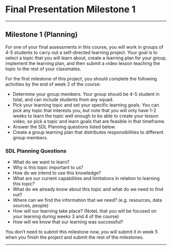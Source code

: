 # Final Presentation Milestone 1

---

## Milestone 1 (Planning)

For one of your final assessments in this course, you will work in groups of 4-5 students to carry out a self-directed learning project. Your goal is to select a topic that you will learn about, create a learning plan for your group, implement the learning plan, and then submit a video lesson teaching the topic to the rest of your classmates.

For the first milestone of this project, you should complete the following activities by the end of week 2 of the course:
- Determine your group members. Your group should be 4-5 student in total, and can include students from any squad. 
- Pick your learning topic and set your specific learning goals. You can pick any topic that interests you, but note that you will only have 1-2 weeks to learn the topic well enough to be able to create your lesson video, so pick a topic and learn goals that are feasible in that timeframe.
- Answer the SDL Planning questions listed below.
- Create a group learning plan that distributes responsibilities to different group members.

### SDL Planning Questions
- What do we want to learn?
- Why is this topic important to us?
- How do we intend to use this knowledge?
- What are our current capabilities and limitations in relation to learning this topic?
- What do we already know about this topic and what do we need to find out?
- Where can we find the information that we need? (e.g. resources, data sources, people)
- How will our learning take place? (NoteL that you will be focused on your learning during weeks 3 and 4 of the course)
- How will we know that our learning was successful?

You don’t need to submit this milestone now, you will submit it in week 5 when you finish the project and submit the rest of the milestones.

---
